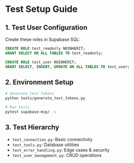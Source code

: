# Test Setup Guide

## 1. Test User Configuration

Create these roles in Supabase SQL:
```sql
CREATE ROLE test_readonly NOINHERIT;
GRANT SELECT ON ALL TABLES TO test_readonly;

CREATE ROLE test_user NOINHERIT;
GRANT SELECT, INSERT, UPDATE ON ALL TABLES TO test_user;
```

## 2. Environment Setup

```bash
# Generate test tokens
python tools/generate_test_tokens.py

# Run tests
pytest supabase-mcp/ -v
```

## 3. Test Hierarchy

- `test_connection.py`: Basic connectivity
- `test_tools.py`: Database utilities
- `test_error_handling.py`: Edge cases & security
- `test_user_management.py`: CRUD operations
